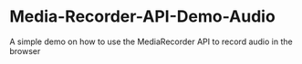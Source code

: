 # Media-Recorder-API-Demo-Audio
A simple demo on how to use the MediaRecorder API to record audio in the browser
